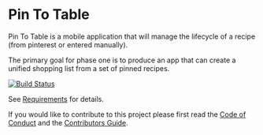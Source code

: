 # Pin To Table

Pin To Table is a mobile application that will manage the lifecycle of a recipe (from pinterest or entered manually).

The primary goal for phase one is to produce an app that can create a unified shopping list from a set of pinned recipes.

[![Build Status](https://travis-ci.org/bradegler/pin-to-table.svg?branch=master)](https://travis-ci.org/bradegler/pin-to-table)

See [Requirements](REQUIREMENTS.md) for details.


If you would like to contribute to this project please first read the [Code of Conduct](CODE_OF_CONDUCT.md) and the [Contributors Guide](CONTRIBUTING.md).

